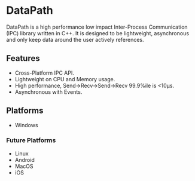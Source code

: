 # DataPath
DataPath is a high performance low impact Inter-Process Communication (IPC) library written in C++. It is designed to be lightweight, asynchronous and only keep data around the user actively references.

## Features
* Cross-Platform IPC API.
* Lightweight on CPU and Memory usage.
* High performance, Send->Recv->Send->Recv 99.9%ile is <10µs.
* Asynchronous with Events.

## Platforms
* Windows

### Future Platforms
* Linux
* Android
* MacOS
* iOS
